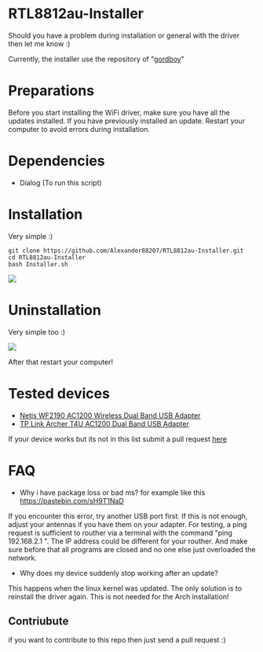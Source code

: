# RTL8812au-Installer
Should you have a problem during installation or general with the driver then let me know :)

Currently, the installer use the repository of "[gordboy](https://github.com/gordboy/rtl8812au)"

# Preparations
Before you start installing the WiFi driver, make sure you have all the updates installed. If you have previously installed an update. Restart your computer to avoid errors during installation.

# Dependencies

- Dialog (To run this script)

# Installation

Very simple :)
```
git clone https://github.com/Alexander88207/RTL8812au-Installer.git
cd RTL8812au-Installer
bash Installer.sh
```
![](https://github.com/Alexander88207/RTL8812au-Installer/raw/master/Screenshot3.png)

# Uninstallation

Very simple too :)

![](https://github.com/Alexander88207/RTL8812au-Installer/raw/master/Screenshot2.png)



After that restart your computer!
# Tested devices
- <a href="http://www.netis-systems.com/Home/detail/id/96.html">Netis WF2190 AC1200 Wireless Dual Band USB Adapter</a>
- <a href="https://www.tp-link.com/at/products/details/cat-11_Archer-T4U.html">TP Link Archer T4U AC1200 Dual Band USB Adapter</a>

 If your device works but its not in this list submit a pull request  <a href="https://github.com/Alexander88207/RTL8812au-Installer/pulls">here</a>

# FAQ

- Why i have package loss or bad ms? for example like this https://pastebin.com/sH9T1NaD

If you encounter this error, try another USB port first. If this is not enough, adjust your antennas if you have them on your adapter. For testing, a ping request is sufficient to routher via a terminal with the command  "ping 192.168.2.1 ". The IP address could be different for your routher. And make sure before that all programs are closed and no one else just overloaded the network. 

- Why does my device suddenly stop working after an update?

This happens when the linux kernel was updated. The only solution is to reinstall the driver again. This is not needed for the Arch installation!

## Contriubute
if you want to contribute to this repo then just send a pull request :)

